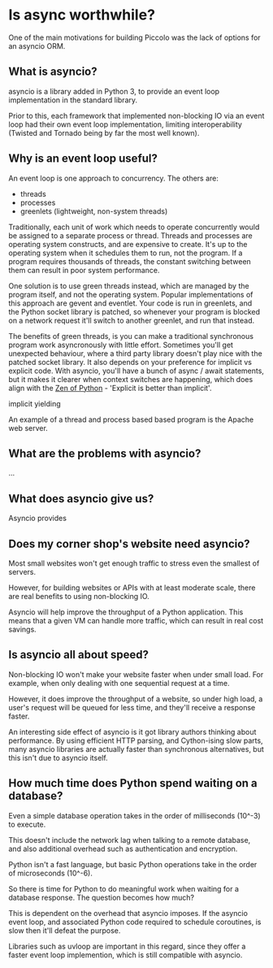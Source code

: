 # Is async worthwhile?

One of the main motivations for building Piccolo was the lack of options for an asyncio ORM.

## What is asyncio?

asyncio is a library added in Python 3, to provide an event loop implementation in the standard library.

Prior to this, each framework that implemented non-blocking IO via an event loop had their own event loop implementation, limiting interoperability (Twisted and Tornado being by far the most well known).

## Why is an event loop useful?

An event loop is one approach to concurrency. The others are:

 * threads
 * processes
 * greenlets (lightweight, non-system threads)

Traditionally, each unit of work which needs to operate concurrently would be assigned to a separate process or thread. Threads and processes are operating system constructs, and are expensive to create. It's up to the operating system when it schedules them to run, not the program. If a program requires thousands of threads, the constant switching between them can result in poor system performance.

One solution is to use green threads instead, which are managed by the program itself, and not the operating system. Popular implementations of this approach are gevent and eventlet. Your code is run in greenlets, and the Python socket library is patched, so whenever your program is blocked on a network request it'll switch to another greenlet, and run that instead.

The benefits of green threads, is you can make a traditional synchronous program work asyncronously with little effort. Sometimes you'll get unexpected behaviour, where a third party library doesn't play nice with the patched socket library. It also depends on your preference for implicit vs explicit code. With asyncio, you'll have a bunch of async / await statements, but it makes it clearer when context switches are happening, which does align with the [Zen of Python](https://www.python.org/dev/peps/pep-0020/) - 'Explicit is better than implicit'.

implicit yielding

An example of a thread and process based based program is the Apache web server.

## What are the problems with asyncio?

...

## What does asyncio give us?

Asyncio provides

## Does my corner shop's website need asyncio?

Most small websites won't get enough traffic to stress even the smallest of servers.

However, for building websites or APIs with at least moderate scale, there are real benefits to using non-blocking IO.

Asyncio will help improve the throughput of a Python application. This means that a given VM can handle more traffic, which can result in real cost savings.

## Is asyncio all about speed?

Non-blocking IO won't make your website faster when under small load. For example, when only dealing with one sequential request at a time.

However, it does improve the throughput of a website, so under high load, a user's request will be queued for less time, and they'll receive a response faster.

An interesting side effect of asyncio is it got library authors thinking about performance. By using efficient HTTP parsing, and Cython-ising slow parts, many asyncio libraries are actually faster than synchronous alternatives, but this isn't due to asyncio itself.

## How much time does Python spend waiting on a database?

Even a simple database operation takes in the order of milliseconds (10^-3) to execute.

This doesn't include the network lag when talking to a remote database, and also additional overhead such as authentication and encryption.

Python isn't a fast language, but basic Python operations take in the order of microseconds (10^-6).

So there is time for Python to do meaningful work when waiting for a database response. The question becomes how much?

This is dependent on the overhead that asyncio imposes. If the asyncio event loop, and associated Python code required to schedule coroutines, is slow then it'll defeat the purpose.

Libraries such as uvloop are important in this regard, since they offer a faster event loop implemention, which is still compatible with asyncio.
